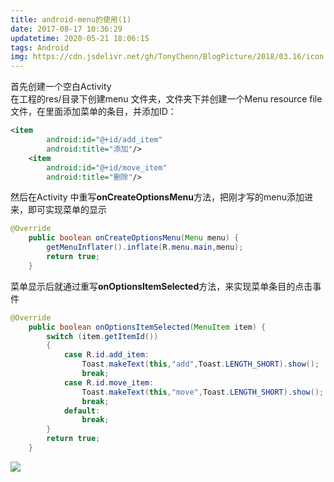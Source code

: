 ```yaml
---
title: android-menu的使用(1)
date: 2017-08-17 10:36:29
updatetime: 2020-05-21 18:06:15
tags: Android
img: https://cdn.jsdelivr.net/gh/TonyChenn/BlogPicture/2018/03.16/icon.jpg
---
```


 首先创建一个空白Activity   
 在工程的res/目录下创建menu 文件夹，文件夹下并创建一个Menu resource file文件，在里面添加菜单的条目，并添加ID：
 
```xml
<item
        android:id="@+id/add_item"
        android:title="添加"/>
    <item
        android:id="@+id/move_item"
        android:title="删除"/>
```
 然后在Activity 中重写**onCreateOptionsMenu**方法，把刚才写的menu添加进来，即可实现菜单的显示
```java
@Override
    public boolean onCreateOptionsMenu(Menu menu) {
        getMenuInflater().inflate(R.menu.main,menu);
        return true;
    }
```
 菜单显示后就通过重写**onOptionsItemSelected**方法，来实现菜单条目的点击事件
```java
@Override
    public boolean onOptionsItemSelected(MenuItem item) {
        switch (item.getItemId())
        {
            case R.id.add_item:
                Toast.makeText(this,"add",Toast.LENGTH_SHORT).show();
                break;
            case R.id.move_item:
                Toast.makeText(this,"move",Toast.LENGTH_SHORT).show();
                break;
            default:
                break;
        }
        return true;
    }
```
![](https://cdn.jsdelivr.net/gh/TonyChenn/BlogPicture/2017/08.17/002.jpg)
   
  